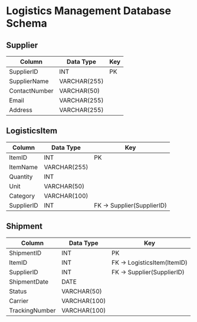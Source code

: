 # Logistics Management Database Schema

## Supplier
| Column         | Data Type      | Key         |
|---------------|---------------|-------------|
| SupplierID    | INT            | PK          |
| SupplierName  | VARCHAR(255)   |             |
| ContactNumber | VARCHAR(50)    |             |
| Email         | VARCHAR(255)   |             |
| Address       | VARCHAR(255)   |             |

## LogisticsItem
| Column     | Data Type      | Key         |
|------------|---------------|-------------|
| ItemID     | INT           | PK          |
| ItemName   | VARCHAR(255)  |             |
| Quantity   | INT           |             |
| Unit       | VARCHAR(50)   |             |
| Category   | VARCHAR(100)  |             |
| SupplierID | INT           | FK → Supplier(SupplierID) |

## Shipment
| Column         | Data Type      | Key         |
|---------------|---------------|-------------|
| ShipmentID    | INT           | PK          |
| ItemID        | INT           | FK → LogisticsItem(ItemID) |
| SupplierID    | INT           | FK → Supplier(SupplierID)  |
| ShipmentDate  | DATE          |             |
| Status        | VARCHAR(50)   |             |
| Carrier       | VARCHAR(100)  |             |
| TrackingNumber| VARCHAR(100)  |             |
